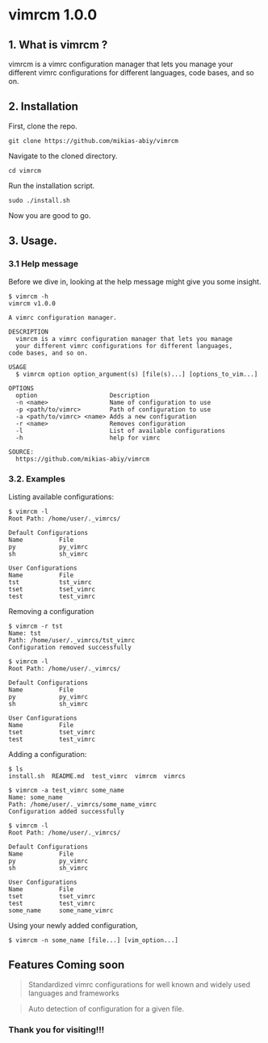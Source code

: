 # vimrcm 1.0.0

## 1. What is vimrcm ?

vimrcm is a vimrc configuration manager that lets you manage your different vimrc configurations for different languages, code bases, and so on.

## 2. Installation

First, clone the repo.
```
git clone https://github.com/mikias-abiy/vimrcm
```

Navigate to the cloned directory.
```
cd vimrcm
```

Run the installation script.
```
sudo ./install.sh
```

Now you are good to go.

## 3. Usage.

### 3.1 Help message

Before we dive in, looking at the help message might give you some insight.
```
$ vimrcm -h
vimrcm v1.0.0

A vimrc configuration manager.

DESCRIPTION
  vimrcm is a vimrc configuration manager that lets you manage
  your different vimrc configurations for different languages,
code bases, and so on.

USAGE
  $ vimrcm option option_argument(s) [file(s)...] [options_to_vim...]

OPTIONS
  option                    Description
  -n <name>                 Name of configuration to use
  -p <path/to/vimrc>        Path of configuration to use
  -a <path/to/vimrc> <name> Adds a new configuration
  -r <name>                 Removes configuration
  -l                        List of available configurations
  -h                        help for vimrc

SOURCE:
  https://github.com/mikias-abiy/vimrcm
```

### 3.2. Examples

Listing available configurations:
```
$ vimrcm -l
Root Path: /home/user/._vimrcs/

Default Configurations
Name          File
py            py_vimrc            
sh            sh_vimrc            

User Configurations
Name          File
tst           tst_vimrc           
tset          tset_vimrc          
test          test_vimrc          
```

Removing a configuration
```
$ vimrcm -r tst
Name: tst
Path: /home/user/._vimrcs/tst_vimrc
Configuration removed successfully

$ vimrcm -l
Root Path: /home/user/._vimrcs/

Default Configurations
Name          File
py            py_vimrc            
sh            sh_vimrc            

User Configurations
Name          File
tset          tset_vimrc          
test          test_vimrc          
```

Adding a configuration:
```
$ ls
install.sh  README.md  test_vimrc  vimrcm  vimrcs

$ vimrcm -a test_vimrc some_name
Name: some_name
Path: /home/user/._vimrcs/some_name_vimrc
Configuration added successfully

$ vimrcm -l
Root Path: /home/user/._vimrcs/

Default Configurations
Name          File
py            py_vimrc            
sh            sh_vimrc            

User Configurations
Name          File
tset          tset_vimrc          
test          test_vimrc          
some_name     some_name_vimrc
```

Using your newly added configuration,
```
$ vimrcm -n some_name [file...] [vim_option...]
```

## Features Coming soon

> Standardized vimrc configurations for well known and widely used languages and frameworks

> Auto detection of configuration for a given file.

### Thank you for visiting!!!
